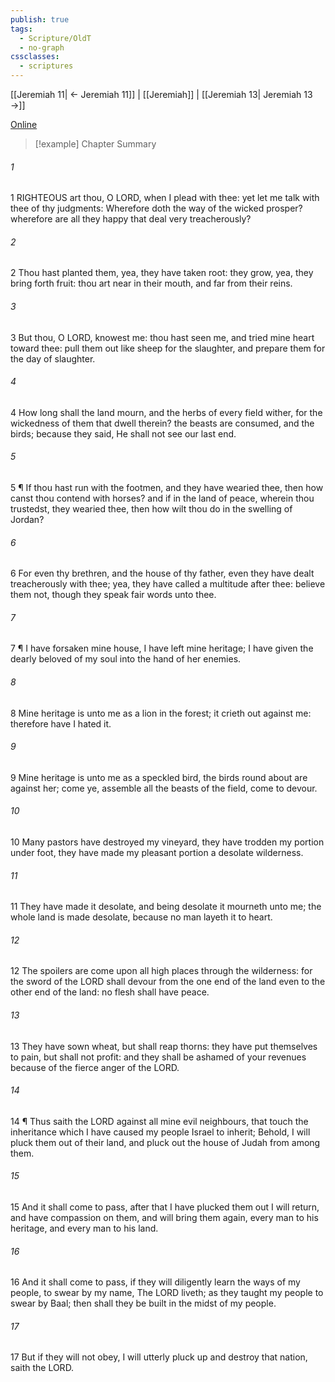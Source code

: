 ```yaml
---
publish: true
tags:
  - Scripture/OldT
  - no-graph
cssclasses:
  - scriptures
---
```

[[Jeremiah 11| ← Jeremiah 11]] | [[Jeremiah]] | [[Jeremiah 13| Jeremiah 13 →]]

[Online](https://churchofjesuschrist.org/study/scriptures/ot/jer/12?lang=eng)

>[!example] Chapter Summary
>
###### 1
1 RIGHTEOUS art thou, O LORD, when I plead with thee: yet let me talk with thee of thy judgments: Wherefore doth the way of the wicked prosper?  wherefore are all they happy that deal very treacherously?
###### 2
2 Thou hast planted them, yea, they have taken root: they grow, yea, they bring forth fruit: thou art near in their mouth, and far from their reins.
###### 3
3 But thou, O LORD, knowest me: thou hast seen me, and tried mine heart toward thee: pull them out like sheep for the slaughter, and prepare them for the day of slaughter.
###### 4
4 How long shall the land mourn, and the herbs of every field wither, for the wickedness of them that dwell therein?  the beasts are consumed, and the birds; because they said, He shall not see our last end.
###### 5
5 ¶ If thou hast run with the footmen, and they have wearied thee, then how canst thou contend with horses?  and if in the land of peace, wherein thou trustedst, they wearied thee, then how wilt thou do in the swelling of Jordan?
###### 6
6 For even thy brethren, and the house of thy father, even they have dealt treacherously with thee; yea, they have called a multitude after thee: believe them not, though they speak fair words unto thee.
###### 7
7 ¶ I have forsaken mine house, I have left mine heritage; I have given the dearly beloved of my soul into the hand of her enemies.
###### 8
8 Mine heritage is unto me as a lion in the forest; it crieth out against me: therefore have I hated it.
###### 9
9 Mine heritage is unto me as a speckled bird, the birds round about are against her; come ye, assemble all the beasts of the field, come to devour.
###### 10
10 Many pastors have destroyed my vineyard, they have trodden my portion under foot, they have made my pleasant portion a desolate wilderness.
###### 11
11 They have made it desolate, and being desolate it mourneth unto me; the whole land is made desolate, because no man layeth it to heart.
###### 12
12 The spoilers are come upon all high places through the wilderness: for the sword of the LORD shall devour from the one end of the land even to the other end of the land: no flesh shall have peace.
###### 13
13 They have sown wheat, but shall reap thorns: they have put themselves to pain, but shall not profit: and they shall be ashamed of your revenues because of the fierce anger of the LORD.
###### 14
14 ¶ Thus saith the LORD against all mine evil neighbours, that touch the inheritance which I have caused my people Israel to inherit; Behold, I will pluck them out of their land, and pluck out the house of Judah from among them.
###### 15
15 And it shall come to pass, after that I have plucked them out I will return, and have compassion on them, and will bring them again, every man to his heritage, and every man to his land.
###### 16
16 And it shall come to pass, if they will diligently learn the ways of my people, to swear by my name, The LORD liveth; as they taught my people to swear by Baal; then shall they be built in the midst of my people.
###### 17
17 But if they will not obey, I will utterly pluck up and destroy that nation, saith the LORD.



